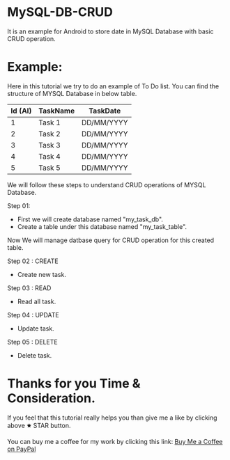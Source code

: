 # MySQL-DB-CRUD
It is an example for Android to store date in MySQL Database with basic CRUD operation.

# Example:
Here in this tutorial we try to do an example of To Do list. You can find the structure of MYSQL Database in below table.

| Id (AI) | TaskName |  TaskDate  |
|---------|----------|------------|
|    1    |  Task 1  | DD/MM/YYYY |
|    2    |  Task 2  | DD/MM/YYYY |
|    3    |  Task 3  | DD/MM/YYYY |
|    4    |  Task 4  | DD/MM/YYYY |
|    5    |  Task 5  | DD/MM/YYYY |

We will follow these steps to understand CRUD operations of MYSQL Database.

Step 01:
- First we will create database named "my_task_db".
- Create a table under this database named "my_task_table".

Now We will manage datbase query for CRUD operation for this created table.

Step 02 : CREATE
- Create new task.

Step 03 : READ
- Read all task.

Step 04 : UPDATE
- Update task.

Step 05 : DELETE
- Delete task.

# Thanks for you Time & Consideration.
If you feel that this tutorial really helps you than give me a like by clicking above 🟊 STAR button.

You can buy me a coffee for my work by clicking this link: [Buy Me a Coffee on PayPal](https://www.paypal.me/phjethva)
